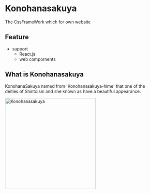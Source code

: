 

# Konohanasakuya

The CssFrameWork which for own website

## Feature

- support
    - React.js  
    - web compornents  

## What is Konohanasakuya

KonohanaSakuya named from 'Konohanasakuya-hime' that one of the deities of Shintoism and she known as have a beautiful appearance.

<img src="https://upload.wikimedia.org/wikipedia/commons/7/70/Konohana_Sakuyahime.jpg" alt="Konohanasakuya" style="width:300px;" />
